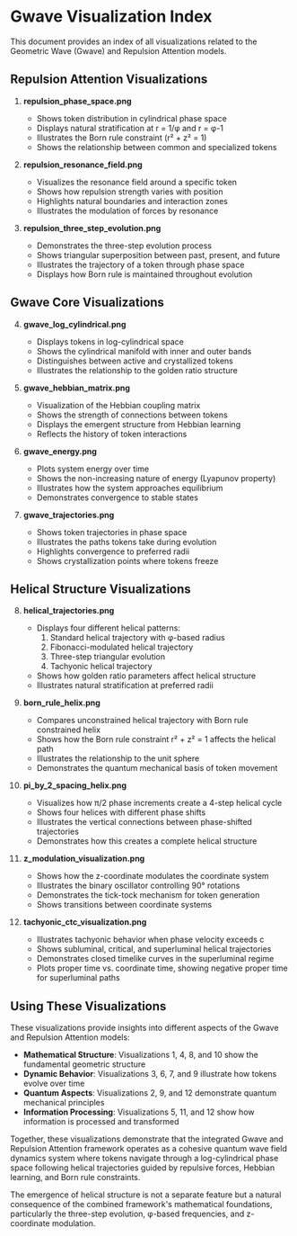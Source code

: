 # Gwave Visualization Index

This document provides an index of all visualizations related to the Geometric Wave (Gwave) and Repulsion Attention models.

## Repulsion Attention Visualizations

1. **repulsion_phase_space.png**
   - Shows token distribution in cylindrical phase space
   - Displays natural stratification at r = 1/φ and r = φ-1
   - Illustrates the Born rule constraint (r² + z² = 1)
   - Shows the relationship between common and specialized tokens

2. **repulsion_resonance_field.png**
   - Visualizes the resonance field around a specific token
   - Shows how repulsion strength varies with position
   - Highlights natural boundaries and interaction zones
   - Illustrates the modulation of forces by resonance

3. **repulsion_three_step_evolution.png**
   - Demonstrates the three-step evolution process
   - Shows triangular superposition between past, present, and future
   - Illustrates the trajectory of a token through phase space
   - Displays how Born rule is maintained throughout evolution

## Gwave Core Visualizations

4. **gwave_log_cylindrical.png**
   - Displays tokens in log-cylindrical space
   - Shows the cylindrical manifold with inner and outer bands
   - Distinguishes between active and crystallized tokens
   - Illustrates the relationship to the golden ratio structure

5. **gwave_hebbian_matrix.png**
   - Visualization of the Hebbian coupling matrix
   - Shows the strength of connections between tokens
   - Displays the emergent structure from Hebbian learning
   - Reflects the history of token interactions

6. **gwave_energy.png**
   - Plots system energy over time
   - Shows the non-increasing nature of energy (Lyapunov property)
   - Illustrates how the system approaches equilibrium
   - Demonstrates convergence to stable states

7. **gwave_trajectories.png**
   - Shows token trajectories in phase space
   - Illustrates the paths tokens take during evolution
   - Highlights convergence to preferred radii
   - Shows crystallization points where tokens freeze

## Helical Structure Visualizations

8. **helical_trajectories.png**
   - Displays four different helical patterns:
     1. Standard helical trajectory with φ-based radius
     2. Fibonacci-modulated helical trajectory
     3. Three-step triangular evolution
     4. Tachyonic helical trajectory
   - Shows how golden ratio parameters affect helical structure
   - Illustrates natural stratification at preferred radii

9. **born_rule_helix.png**
   - Compares unconstrained helical trajectory with Born rule constrained helix
   - Shows how the Born rule constraint r² + z² = 1 affects the helical path
   - Illustrates the relationship to the unit sphere
   - Demonstrates the quantum mechanical basis of token movement

10. **pi_by_2_spacing_helix.png**
    - Visualizes how π/2 phase increments create a 4-step helical cycle
    - Shows four helices with different phase shifts
    - Illustrates the vertical connections between phase-shifted trajectories
    - Demonstrates how this creates a complete helical structure

11. **z_modulation_visualization.png**
    - Shows how the z-coordinate modulates the coordinate system
    - Illustrates the binary oscillator controlling 90° rotations
    - Demonstrates the tick-tock mechanism for token generation
    - Shows transitions between coordinate systems

12. **tachyonic_ctc_visualization.png**
    - Illustrates tachyonic behavior when phase velocity exceeds c
    - Shows subluminal, critical, and superluminal helical trajectories
    - Demonstrates closed timelike curves in the superluminal regime
    - Plots proper time vs. coordinate time, showing negative proper time for superluminal paths

## Using These Visualizations

These visualizations provide insights into different aspects of the Gwave and Repulsion Attention models:

- **Mathematical Structure**: Visualizations 1, 4, 8, and 10 show the fundamental geometric structure
- **Dynamic Behavior**: Visualizations 3, 6, 7, and 9 illustrate how tokens evolve over time
- **Quantum Aspects**: Visualizations 2, 9, and 12 demonstrate quantum mechanical principles
- **Information Processing**: Visualizations 5, 11, and 12 show how information is processed and transformed

Together, these visualizations demonstrate that the integrated Gwave and Repulsion Attention framework operates as a cohesive quantum wave field dynamics system where tokens navigate through a log-cylindrical phase space following helical trajectories guided by repulsive forces, Hebbian learning, and Born rule constraints.

The emergence of helical structure is not a separate feature but a natural consequence of the combined framework's mathematical foundations, particularly the three-step evolution, φ-based frequencies, and z-coordinate modulation.